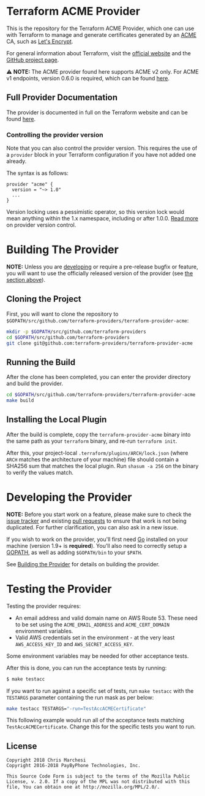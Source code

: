 Terraform ACME Provider
========================

This is the repository for the Terraform ACME Provider, which one can use with
Terraform to manage and generate certificates generated by an [ACME][about-acme]
CA, such as [Let's Encrypt][lets-encrypt].

[about-acme]: https://ietf-wg-acme.github.io/acme/draft-ietf-acme-acme.html
[lets-encrypt]: https://letsencrypt.org

For general information about Terraform, visit the [official
website][terraform-io] and the [GitHub project page][terraform-gh].

[terraform-io]: https://www.terraform.io/
[terraform-gh]: https://github.com/hashicorp/terraform

:warning: **NOTE:** The ACME provider found here supports ACME v2 only.
For ACME v1 endpoints, version 0.6.0 is required, which can be found
[here][release-v0.6.0].

[release-v0.6.0]: https://github.com/vancluever/terraform-provider-acme/releases/tag/v0.6.0

## Full Provider Documentation

The provider is documented in full on the Terraform website and can be found
[here][tf-acme-docs].

[tf-acme-docs]: https://www.terraform.io/docs/providers/acme/index.html

### Controlling the provider version

Note that you can also control the provider version. This requires the use of a
`provider` block in your Terraform configuration if you have not added one
already.

The syntax is as follows:

```hcl
provider "acme" {
  version = "~> 1.0"
  ...
}
```

Version locking uses a pessimistic operator, so this version lock would mean
anything within the 1.x namespace, including or after 1.0.0. [Read
more][provider-vc] on provider version control.

[provider-vc]: https://www.terraform.io/docs/configuration/providers.html#provider-versions

# Building The Provider

**NOTE:** Unless you are [developing](#developing-the-provider) or require a
pre-release bugfix or feature, you will want to use the officially released
version of the provider (see [the section above](#using-the-provider)).

## Cloning the Project

First, you will want to clone the repository to
`$GOPATH/src/github.com/terraform-providers/terraform-provider-acme`:

```sh
mkdir -p $GOPATH/src/github.com/terraform-providers
cd $GOPATH/src/github.com/terraform-providers
git clone git@github.com:terraform-providers/terraform-provider-acme
```

## Running the Build

After the clone has been completed, you can enter the provider directory and
build the provider.

```sh
cd $GOPATH/src/github.com/terraform-providers/terraform-provider-acme
make build
```

## Installing the Local Plugin

After the build is complete, copy the `terraform-provider-acme` binary into
the same path as your `terraform` binary, and re-run `terraform init`.

After this, your project-local `.terraform/plugins/ARCH/lock.json` (where `ARCH`
matches the architecture of your machine) file should contain a SHA256 sum that
matches the local plugin. Run `shasum -a 256` on the binary to verify the values
match.

# Developing the Provider

**NOTE:** Before you start work on a feature, please make sure to check the
[issue tracker][gh-issues] and existing [pull requests][gh-prs] to ensure that
work is not being duplicated. For further clarification, you can also ask in a
new issue.

[gh-issues]: https://github.com/terraform-providers/terraform-provider-acme/issues
[gh-prs]: https://github.com/terraform-providers/terraform-provider-acme/pulls

If you wish to work on the provider, you'll first need [Go][go-website]
installed on your machine (version 1.9+ is **required**). You'll also need to
correctly setup a [GOPATH][gopath], as well as adding `$GOPATH/bin` to your
`$PATH`.

[go-website]: https://golang.org/
[gopath]: http://golang.org/doc/code.html#GOPATH

See [Building the Provider](#building-the-provider) for details on building the provider.

# Testing the Provider

Testing the provider requires:

* An email address and valid domain name on AWS Route 53. These need to be set
using the `ACME_EMAIL_ADDRESS` and `ACME_CERT_DOMAIN` environment variables.
* Valid AWS credentials set in the environment - at the very least
`AWS_ACCESS_KEY_ID` and `AWS_SECRET_ACCESS_KEY`.

Some environment variables may be needed for other acceptance tests.

After this is done, you can run the acceptance tests by running:

```sh
$ make testacc
```

If you want to run against a specific set of tests, run `make testacc` with the
`TESTARGS` parameter containing the run mask as per below:

```sh
make testacc TESTARGS="-run=TestAccACMECertificate"
```

This following example would run all of the acceptance tests matching
`TestAccACMECertificate`. Change this for the specific tests you want to
run.

## License

```
Copyright 2018 Chris Marchesi
Copyright 2016-2018 PayByPhone Technologies, Inc.

This Source Code Form is subject to the terms of the Mozilla Public
License, v. 2.0. If a copy of the MPL was not distributed with this
file, You can obtain one at http://mozilla.org/MPL/2.0/.
 ```

